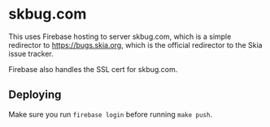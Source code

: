 # skbug.com

This uses Firebase hosting to server skbug.com, which is a simple redirector to
https://bugs.skia.org, which is the official redirector to the Skia issue
tracker.

Firebase also handles the SSL cert for skbug.com.

## Deploying

Make sure you run `firebase login` before running `make push`.
